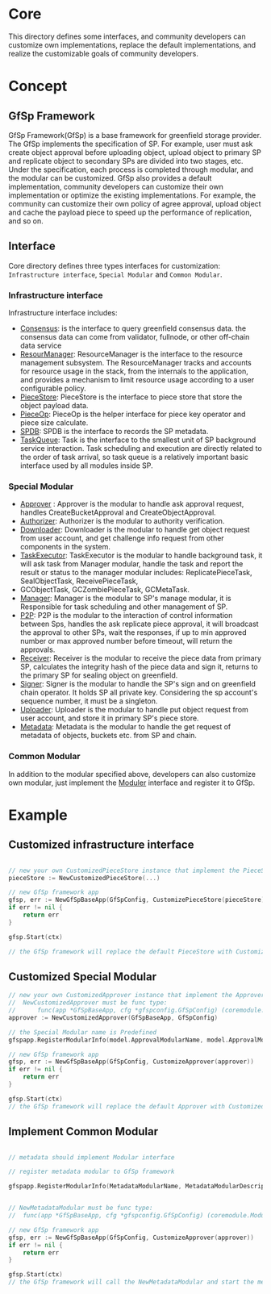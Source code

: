 # Core

This directory defines some interfaces, and community developers can customize own 
implementations, replace the default implementations, and realize the customizable 
goals of community developers.

# Concept

## GfSp Framework
GfSp Framework(GfSp) is a base framework for greenfield storage provider. The GfSp
implements the specification of SP. For example, user must ask create object approval 
before uploading object, upload object to primary SP and replicate object to secondary 
SPs are divided into two stages, etc. Under the specification, each process is 
completed through modular, and the modular can be customized. GfSp also provides a 
default implementation, community developers can customize their own implementation 
or optimize the existing implementations. For example, the community can customize 
their own policy of agree approval, upload object and cache the payload piece to speed 
up the performance of replication, and so on.


## Interface
Core directory defines three types interfaces for customization: 
`Infrastructure interface`, `Special Modular` and `Common Modular`.

### Infrastructure interface
Infrastructure interface includes:
* [Consensus](./consensus/consensus.go): is the interface to query greenfield consensus 
  data. the consensus data can come from validator, fullnode, or other off-chain data 
  service
* [ResourManager](./rcmgr/README.md): ResourceManager is the interface to the resource 
  management subsystem. The ResourceManager tracks and accounts for resource usage in 
  the stack, from the internals to the application, and provides a mechanism to limit
  resource usage according to a user configurable policy.
* [PieceStore](./piecestore/piecestore.go): PieceStore is the interface to piece store 
  that store the object payload data.
* [PieceOp](./piecestore/piecestore.go): PieceOp is the helper interface for piece key 
  operator and piece size calculate.
* [SPDB](./spdb/spdb.go): SPDB is the interface to records the SP metadata.
* [TaskQueue](./taskqueue/README.md): Task is the interface to the smallest unit of 
  SP background service interaction. Task scheduling and execution are directly related 
  to the order of task arrival, so task queue is a relatively important basic interface 
  used by all modules inside SP.

### Special Modular
* [Approver](./module/README.md) : Approver is the modular to handle ask approval request, 
  handles CreateBucketApproval and CreateObjectApproval.
* [Authorizer](./module/README.md): Authorizer is the modular to authority verification.
* [Downloader](./module/README.md): Downloader is the modular to handle get object request 
  from user account, and get challenge info request from other components in the system.
* [TaskExecutor](./module/README.md): TaskExecutor is the modular to handle background task, 
  it will ask task from Manager modular, handle the task and report the result or status to
  the manager modular includes: ReplicatePieceTask, SealObjectTask, ReceivePieceTask, 
* GCObjectTask, GCZombiePieceTask, GCMetaTask.
* [Manager](./module/README.md): Manager is the modular to SP's manage modular, it is Responsible 
  for task scheduling and other management of SP.
* [P2P](./module/README.md): P2P is the modular to the interaction of control information 
  between Sps, handles the ask replicate piece approval, it will broadcast the approval to 
  other SPs, wait the responses, if up to min approved number or max approved number before 
  timeout, will return the approvals.
* [Receiver](./module/README.md): Receiver is the modular to receive the piece data from 
  primary SP, calculates the integrity hash of the piece data and sign it, returns to the 
  primary SP for sealing object on greenfield.
* [Signer](./module/README.md): Signer is the modular to handle the SP's sign and on greenfield 
  chain operator. It holds SP all private key. Considering the sp account's sequence number, it
  must be a singleton.
* [Uploader](./module/README.md): Uploader is the modular to handle put object request from user 
  account, and store it in primary SP's piece store.
* [Metadata](./module/README.md): Metadata is the modular to handle the get request of metadata of objects,
  buckets etc. from SP and chain.

### Common Modular
In addition to the modular specified above, developers can also customize own modular, 
just implement the [Moduler](./module/modular.go) interface and register it to GfSp.


# Example

## Customized infrastructure interface
```go

// new your own CustomizedPieceStore instance that implement the PieceStore interface
pieceStore := NewCustomizedPieceStore(...)

// new GfSp framework app
gfsp, err := NewGfSpBaseApp(GfSpConfig, CustomizePieceStore(pieceStore))
if err != nil {
    return err
}

gfsp.Start(ctx)

// the GfSp framework will replace the default PieceStore with CustomizedPieceStore
```

## Customized Special Modular
```go
// new your own CustomizedApprover instance that implement the Approver interface
//  NewCustomizedApprover must be func type: 
//      func(app *GfSpBaseApp, cfg *gfspconfig.GfSpConfig) (coremodule.Modular, error)
approver := NewCustomizedApprover(GfSpBaseApp, GfSpConfig)

// the Special Modular name is Predefined
gfspapp.RegisterModularInfo(model.ApprovalModularName, model.ApprovalModularDescription, approver)

// new GfSp framework app
gfsp, err := NewGfSpBaseApp(GfSpConfig, CustomizeApprover(approver))
if err != nil {
    return err
}

gfsp.Start(ctx)
// the GfSp framework will replace the default Approver with CustomizedApprover
```

## Implement Common Modular

```go

// metadata should implement Modular interface

// register metadata modular to GfSp framework

gfspapp.RegisterModularInfo(MetadataModularName, MetadataModularDescription, NewMetadataModular)


// NewMetadataModular must be func type: 
//  func(app *GfSpBaseApp, cfg *gfspconfig.GfSpConfig) (coremodule.Modular, error)

// new GfSp framework app
gfsp, err := NewGfSpBaseApp(GfSpConfig, CustomizeApprover(approver))
if err != nil {
	return err
}

gfsp.Start(ctx)
// the GfSp framework will call the NewMetadataModular and start the metadata

```